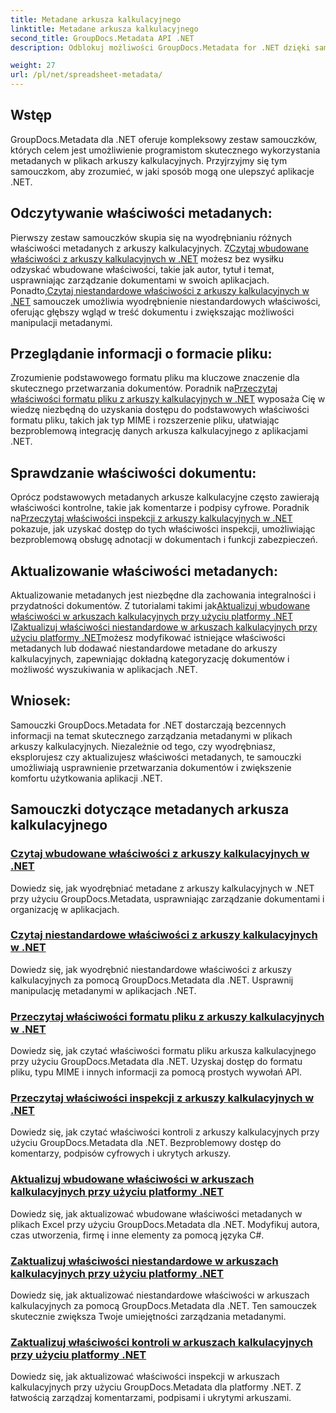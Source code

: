 ```yaml
---
title: Metadane arkusza kalkulacyjnego
linktitle: Metadane arkusza kalkulacyjnego
second_title: GroupDocs.Metadata API .NET
description: Odblokuj możliwości GroupDocs.Metadata for .NET dzięki samouczkom dotyczącym odczytywania i aktualizowania właściwości arkusza kalkulacyjnego. Usprawnij manipulację metadanymi w aplikacjach .NET.

weight: 27
url: /pl/net/spreadsheet-metadata/
---
```

## Wstęp

GroupDocs.Metadata dla .NET oferuje kompleksowy zestaw samouczków, których celem jest umożliwienie programistom skutecznego wykorzystania metadanych w plikach arkuszy kalkulacyjnych. Przyjrzyjmy się tym samouczkom, aby zrozumieć, w jaki sposób mogą one ulepszyć aplikacje .NET.

## Odczytywanie właściwości metadanych:
Pierwszy zestaw samouczków skupia się na wyodrębnianiu różnych właściwości metadanych z arkuszy kalkulacyjnych. Z[Czytaj wbudowane właściwości z arkuszy kalkulacyjnych w .NET](./read-built-in-properties-spreadsheets/) możesz bez wysiłku odzyskać wbudowane właściwości, takie jak autor, tytuł i temat, usprawniając zarządzanie dokumentami w swoich aplikacjach. Ponadto,[Czytaj niestandardowe właściwości z arkuszy kalkulacyjnych w .NET](./read-custom-properties-spreadsheets/) samouczek umożliwia wyodrębnienie niestandardowych właściwości, oferując głębszy wgląd w treść dokumentu i zwiększając możliwości manipulacji metadanymi.

## Przeglądanie informacji o formacie pliku:
 Zrozumienie podstawowego formatu pliku ma kluczowe znaczenie dla skutecznego przetwarzania dokumentów. Poradnik na[Przeczytaj właściwości formatu pliku z arkuszy kalkulacyjnych w .NET](./read-file-format-properties-spreadsheets/) wyposaża Cię w wiedzę niezbędną do uzyskania dostępu do podstawowych właściwości formatu pliku, takich jak typ MIME i rozszerzenie pliku, ułatwiając bezproblemową integrację danych arkusza kalkulacyjnego z aplikacjami .NET.

## Sprawdzanie właściwości dokumentu:
Oprócz podstawowych metadanych arkusze kalkulacyjne często zawierają właściwości kontrolne, takie jak komentarze i podpisy cyfrowe. Poradnik na[Przeczytaj właściwości inspekcji z arkuszy kalkulacyjnych w .NET](./read-inspection-properties-spreadsheets/) pokazuje, jak uzyskać dostęp do tych właściwości inspekcji, umożliwiając bezproblemową obsługę adnotacji w dokumentach i funkcji zabezpieczeń.

## Aktualizowanie właściwości metadanych:
 Aktualizowanie metadanych jest niezbędne dla zachowania integralności i przydatności dokumentów. Z tutorialami takimi jak[Aktualizuj wbudowane właściwości w arkuszach kalkulacyjnych przy użyciu platformy .NET](./update-built-in-properties-spreadsheets/) I[Zaktualizuj właściwości niestandardowe w arkuszach kalkulacyjnych przy użyciu platformy .NET](./update-custom-properties-spreadsheets/)możesz modyfikować istniejące właściwości metadanych lub dodawać niestandardowe metadane do arkuszy kalkulacyjnych, zapewniając dokładną kategoryzację dokumentów i możliwość wyszukiwania w aplikacjach .NET.

## Wniosek:
Samouczki GroupDocs.Metadata for .NET dostarczają bezcennych informacji na temat skutecznego zarządzania metadanymi w plikach arkuszy kalkulacyjnych. Niezależnie od tego, czy wyodrębniasz, eksplorujesz czy aktualizujesz właściwości metadanych, te samouczki umożliwiają usprawnienie przetwarzania dokumentów i zwiększenie komfortu użytkowania aplikacji .NET.

## Samouczki dotyczące metadanych arkusza kalkulacyjnego
### [Czytaj wbudowane właściwości z arkuszy kalkulacyjnych w .NET](./read-built-in-properties-spreadsheets/)
Dowiedz się, jak wyodrębniać metadane z arkuszy kalkulacyjnych w .NET przy użyciu GroupDocs.Metadata, usprawniając zarządzanie dokumentami i organizację w aplikacjach.
### [Czytaj niestandardowe właściwości z arkuszy kalkulacyjnych w .NET](./read-custom-properties-spreadsheets/)
Dowiedz się, jak wyodrębnić niestandardowe właściwości z arkuszy kalkulacyjnych za pomocą GroupDocs.Metadata dla .NET. Usprawnij manipulację metadanymi w aplikacjach .NET.
### [Przeczytaj właściwości formatu pliku z arkuszy kalkulacyjnych w .NET](./read-file-format-properties-spreadsheets/)
Dowiedz się, jak czytać właściwości formatu pliku arkusza kalkulacyjnego przy użyciu GroupDocs.Metadata dla .NET. Uzyskaj dostęp do formatu pliku, typu MIME i innych informacji za pomocą prostych wywołań API.
### [Przeczytaj właściwości inspekcji z arkuszy kalkulacyjnych w .NET](./read-inspection-properties-spreadsheets/)
Dowiedz się, jak czytać właściwości kontroli z arkuszy kalkulacyjnych przy użyciu GroupDocs.Metadata dla .NET. Bezproblemowy dostęp do komentarzy, podpisów cyfrowych i ukrytych arkuszy.
### [Aktualizuj wbudowane właściwości w arkuszach kalkulacyjnych przy użyciu platformy .NET](./update-built-in-properties-spreadsheets/)
Dowiedz się, jak aktualizować wbudowane właściwości metadanych w plikach Excel przy użyciu GroupDocs.Metadata dla .NET. Modyfikuj autora, czas utworzenia, firmę i inne elementy za pomocą języka C#.
### [Zaktualizuj właściwości niestandardowe w arkuszach kalkulacyjnych przy użyciu platformy .NET](./update-custom-properties-spreadsheets/)
Dowiedz się, jak aktualizować niestandardowe właściwości w arkuszach kalkulacyjnych za pomocą GroupDocs.Metadata dla .NET. Ten samouczek skutecznie zwiększa Twoje umiejętności zarządzania metadanymi.
### [Zaktualizuj właściwości kontroli w arkuszach kalkulacyjnych przy użyciu platformy .NET](./update-inspection-properties-spreadsheets/)
Dowiedz się, jak aktualizować właściwości inspekcji w arkuszach kalkulacyjnych przy użyciu GroupDocs.Metadata dla platformy .NET. Z łatwością zarządzaj komentarzami, podpisami i ukrytymi arkuszami.